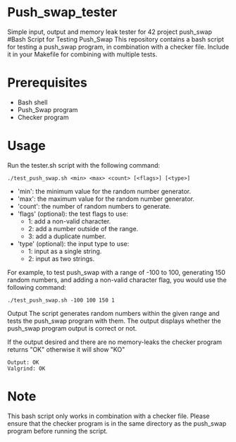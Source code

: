 # Push_swap_tester
Simple input, output and memory leak tester for 42 project push_swap
#Bash Script for Testing Push_Swap
This repository contains a bash script for testing a push_swap program, in combination with a checker file.
Include it in your Makefile for combining with multiple tests.

# Prerequisites
+ Bash shell
+ Push_Swap program
+ Checker program

# Usage
Run the tester.sh script with the following command:

```
./test_push_swap.sh <min> <max> <count> [<flags>] [<type>]
```
* 'min': the minimum value for the random number generator.
* 'max': the maximum value for the random number generator.
* 'count': the number of random numbers to generate.
* 'flags' (optional): the test flags to use:
    - 1: add a non-valid character.
    - 2: add a number outside of the range.
    - 3: add a duplicate number.
* 'type' (optional): the input type to use:
    - 1: input as a single string.
    - 2: input as two strings.

For example, to test push_swap with a range of -100 to 100, generating 150 random numbers, and adding a non-valid character flag, you would use the following command:

```
./test_push_swap.sh -100 100 150 1
```
Output
The script generates random numbers within the given range and tests the push_swap program with them. The output displays whether the push_swap program output is correct or not.

If the output desired and there are no memory-leaks the checker program returns "OK" otherwise it will show "KO"

```
Output: OK
Valgrind: OK
```

# Note
This bash script only works in combination with a checker file. Please ensure that the checker program is in the same directory as the push_swap program before running the script.

